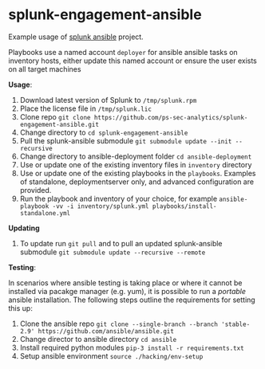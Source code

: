 # splunk-engagement-ansible

Example usage of [splunk ansible](https://github.com/splunk/splunk-ansible) project.

Playbooks use a named account `deployer` for ansible ansible tasks on inventory hosts, either update this named account or ensure the user exists on all target machines

**Usage**:

1. Download latest version of Splunk to `/tmp/splunk.rpm`
2. Place the license file in `/tmp/splunk.lic`
3. Clone repo `git clone https://github.com/ps-sec-analytics/splunk-engagement-ansible.git`
4. Change directory to `cd splunk-engagement-ansible`
5. Pull the splunk-ansible submodule `git submodule update --init --recursive`
6. Change directory to ansible-deployment folder `cd ansible-deployment`
7. Use or update one of the existing inventory files in `inventory` directory
8. Use or update one of the existing playbooks in the `playbooks`. Examples of standalone, deploymentserver only, and advanced configuration are provided.
9. Run the playbook and inventory of your choice, for example `ansible-playbook -vv -i inventory/splunk.yml playbooks/install-standalone.yml`

**Updating**

1. To update run `git pull` and to pull an updated splunk-ansible submodule `git submodule update --recursive --remote`

**Testing**:

In scenarios where ansible testing is taking place or where it cannot be installed via pacakge manager (e.g. yum), it is possible to run a _portable_ ansible installation. The following steps outline the requirements for setting this up:

1. Clone the ansible repo `git clone --single-branch --branch 'stable-2.9' https://github.com/ansible/ansible.git`
2. Change director to ansible directory `cd ansible`
3. Install required python modules `pip-3 install -r requirements.txt`
4. Setup ansible environment `source ./hacking/env-setup`
